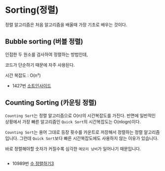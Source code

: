 # Sorting(정렬)

정렬 알고리즘은 처음 알고리즘을 배울때 가장 기초로 배우는 것이다.

## Bubble sorting (버블 정렬)

인접한 두 원소를 검사하여 정렬하는 방법인데,

코드가 단순하기 때문에 자주 사용된다.

시간 복잡도 : O(n²)

- 1427번 [소트인사이드](https://www.acmicpc.net/problem/1427)

## Counting Sorting (카운팅 정렬)

`Counting Sort`는 정렬 알고리즘으로 O(n)의 시간복잡도를 가진다. 반면에 일반적인 상황에서 가장 빠른 알고리즘인 `Quick Sort`의 시간복잡도는 O(nlogn)이다.

`Counting Sort`는 용어 그대로 등장 횟수를 카운트로 저장해서 정렬하는 정렬 알고리즘입니다.
그런데 `Quick Sort`보다 빠른 시간복잡도에도 사용하지 않는 이유가 있습니다.

바로 정렬해야할 숫자가 커질수록 심각한 `메모리 낭비`가 일어나기 때문입니다.

```java

```

- 10989번 [수 정렬하기3](https://www.acmicpc.net/problem/10989)